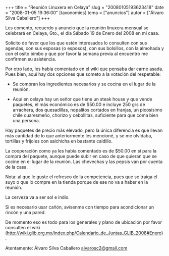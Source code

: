 +++
title = "Reunión Linuxera en Celaya"
slug = "20080105193623418"
date = "2008-01-05 19:36:00"
[taxonomies]
tema = ["anuncios"]
autor = ["Álvaro Silva Caballero"]
+++

Les comento, recuerdo y anuncio que la reunión linuxera mensual se
celebrará en Celaya, Gto., el día Sábado 19 de Enero del 2008 en mi
casa.

Solicito de favor que los que estén interesados lo consulten con sus
agendas, con sus esposas (o esposos), con sus bolsillos, con la almohada
y con el osito bimbo y que por favor la semana previa al encuentro me
confirmen su asistencia.

<!-- more -->
Por otro lado, les había comentado en el wiki que pensaba dar carne
asada. Pues bien, aquí hay dos opciones que someto a la votación del
respetable:

-   Se compran los ingredientes necesarios y se cocina en el lugar de la
    reunión.

-   Aquí en celaya hay un señor que tiene un steak house y que vende
    paquetes, el más económico es de $50.00 e incluye 250 grs de
    arrachera, dos quesadillas, nopalitos cortados en franjas, un
    picosisimo chile cuaresmeño, chorizo y cebollitas, suficiente para
    que coma bien una persona.

Hay paquetes de precio más elevado, pero la única diferencia es que
llevan más cantidad de lo que anteriormente les mencioné, y se me
olvidaba, tortillas y frijoles con salchicha en bastante caldillo.

La cooperación como ya les había comentado es de $50.00 en si para la
compra del paquete, aunque puede subir en caso de que quieran que se
cocine en el lugar de la reunión. Las chevechas y las pepsis van por
cuenta de la casa.

Nota: al que le guste el refresco de la competencia, pues que se traiga
el suyo o que lo compre en la tienda porque de ese no va a haber en la
reunión.

La cerveza va a ser sol e indio.

Si es necesario usar cañón, avísenme con tiempo para acondicionar un
rincón y una pared.

De momento eso es todo para los generales y plano de ubicación por favor
consulten el wiki
(<a href="http://wiki.glib.org.mx/index.php/Calendario_de_Juntas_GLIB_2008#Enero">http://wiki.glib.org.mx/index.php/Calendario_de_Juntas_GLIB_2008#Enero</a>).

Atentamente: Álvaro Silva Caballero alvarosc2@gmail.com

